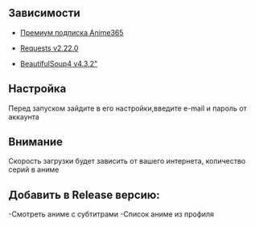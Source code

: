 ## Зависимости
- [Премиум подписка Anime365](https://smotret-anime.online/support/index)

- [Requests v2.22.0](https://github.com/Freso/script.module.requests)

- [BeautifulSoup4 v4.3.2"](https://github.com/slmosl/script.module.beautifulsoup4)

## Настройка
Перед запуском зайдите в его настройки,введите e-mail и пароль от аккаунта

## Внимание
Скорость загрузки будет зависить от вашего интернета, количество серий в аниме

## Добавить в Release версию:
-Cмотреть аниме с субтитрами
-Список аниме из профиля
